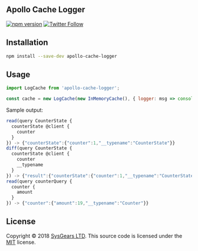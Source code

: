 ## Apollo Cache Logger

[![npm version](https://badge.fury.io/js/apollo-cache-logger.svg)](https://badge.fury.io/js/apollo-cache-logger)
[![Twitter Follow](https://img.shields.io/twitter/follow/sysgears.svg?style=social)](https://twitter.com/sysgears)

## Installation

```bash
npm install --save-dev apollo-cache-logger
```

## Usage
``` js
import LogCache from 'apollo-cache-logger';

const cache = new LogCache(new InMemoryCache(), { logger: msg => console.log(msg) });
```

Sample output:

``` js
read(query CounterState {
  counterState @client {
    counter
  }
}) -> {"counterState":{"counter":1,"__typename":"CounterState"}}
diff(query CounterState {
  counterState @client {
    counter
    __typename
  }
}) -> {"result":{"counterState":{"counter":1,"__typename":"CounterState"}},"complete":true}
read(query counterQuery {
  counter {
    amount
  }
}) -> {"counter":{"amount":19,"__typename":"Counter"}}
```

## License
Copyright © 2018 [SysGears LTD]. This source code is licensed under the [MIT] license.

[MIT]: LICENSE
[SysGears LTD]: http://sysgears.com
